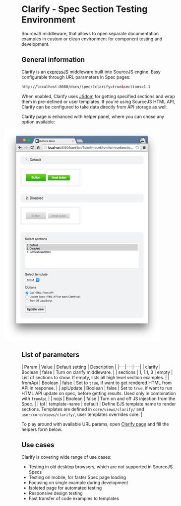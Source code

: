 # Clarify - Spec Section Testing Environment

SourceJS middleware, that allows to open separate documentation examples in custom or clean environment for component testing and development.

## General information

Clarify is an [expressJS](http://expressjs.com/) middleware built into SourceJS engine. Easy configurable through URL parameters in Spec pages:

```html
http://localhost:8080/docs/spec/?clarify=true&sections=1.1
```

When enabled, Clarify uses [JSdom](https://github.com/tmpvar/jsdom) for getting specified sections and wrap them in pre-defined or user templates. If you're using SourceJS HTML API, Clarify can be configured to take data directly from API storage as well.

Clarify page is enhanced with helper panel, where you can chose any option available:

[<img src="i/clarify.png" alt="image" style="margin-left: -57px;">](/docs/spec/?clarify=true&sections=1.1)

## List of parameters

| Param | Value | Default setting | Description |
|---|---|---|
| clarify | Boolean | false | Turn on clarify middleware. |
| sections | 1, 1.1, 3 | empty | List of sections to show. If empty, lists all high level section examples. |
| fromApi | Boolean | false | Set to `true`, if want to get rendered HTML from API in response. |
| apiUpdate | Boolean | false | Set to `true`, if want to run HTML API update on spec, before getting results. Used only in combination with `fromApi` |
| nojs | Boolean | false | Turn on and off JS injection from the Spec. |
| tpl | template-name | default | Define EJS template name to render sections. Templates are defined in `core/views/clarify/` and `user/core/views/clarify/`, user templates overrides core. |

To play around with available URL params, open [Clarify page](/docs/spec/?clarify=true&sections=1.1) and fill the helpers form below.

## Use cases

Clarify is covering wide range of use cases:

* Testing in old desktop browsers, which are not supported in SourceJS Specs
* Testing on mobile, for faster Spec page loading
* Focusing on single example during development
* Isoleted page for automated testing
* Responsive design testing
* Fast transfer of code examples to templates
